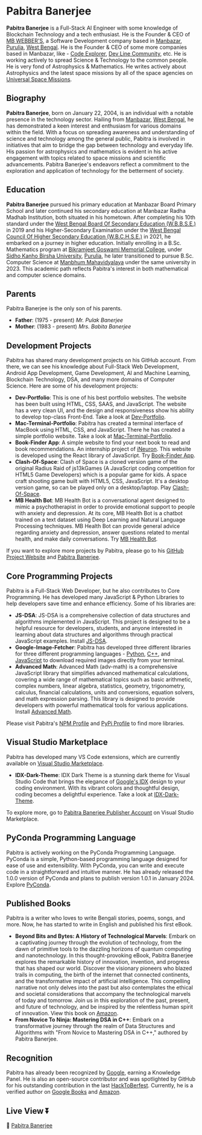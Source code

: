 # Pabitra Banerjee

**Pabitra Banerjee** is a Full-Stack AI Engineer with some knowledge of Blockchain Technology and a tech enthusiast. He is the Founder & CEO of [MB WEBBER'S](https://mbwebbers.tech), a Software Development company based in [Manbazar](https://en.wikipedia.org/wiki/Manbazar), [Purulia](https://en.wikipedia.org/wiki/Purulia), [West Bengal](https://en.wikipedia.org/wiki/West_Bengal). He is the Founder & CEO of some more companies based in Manbazar, like - [Code Explorer](https://explorecode.live), [Dev Line Community](https://devlinecommunity.wixsite.com/dev-line-community), etc. He is working actively to spread Science & Technology to the common people. He is very fond of Astrophysics & Mathematics. He writes actively about Astrophysics and the latest space missions by all of the space agencies on [Universal Space Missions](https://rockstarpabitra.blogspot.com).

## Biography
**Pabitra Banerjee**, born on January 22, 2004, is an individual with a notable presence in the technology sector. Hailing from [Manbazar](https://en.wikipedia.org/wiki/Manbazar), [West Bengal](https://en.wikipedia.org/wiki/West_Bengal), he has demonstrated a keen interest and enthusiasm for various domains within the field. With a focus on spreading awareness and understanding of science and technology among the general public, Pabitra is involved in initiatives that aim to bridge the gap between technology and everyday life. His passion for astrophysics and mathematics is evident in his active engagement with topics related to space missions and scientific advancements. Pabitra Banerjee's endeavors reflect a commitment to the exploration and application of technology for the betterment of society.

## Education
**Pabitra Banerjee** pursued his primary education at Manbazar Board Primary School and later continued his secondary education at Manbazar Radha Madhab Institution, both situated in his hometown. After completing his 10th standard under the [West Bengal Board Of Secondary Education (W.B.B.S.E.)](https://wbbse.wb.gov.in/) in 2019 and his Higher-Secondary Examination under the [West Bengal Council Of Higher Secondary Education (W.B.C.H.S.E.)](https://wbchse.wb.gov.in/) in 2021, he embarked on a journey in higher education. Initially enrolling in a B.Sc. Mathematics program at [Bikramjeet Goswami Memorial College](https://www.bgmcollegejoypur.in), under [Sidho Kanho Birsha University](https://en.wikipedia.org/wiki/Sidho_Kanho_Birsha_University), [Purulia](https://en.wikipedia.org/wiki/Purulia), he later transitioned to pursue B.Sc. Computer Science at [Manbhum Mahavidyalaya](https://en.wikipedia.org/wiki/Manbhum_Mahavidyalaya) under the same university in 2023. This academic path reflects Pabitra's interest in both mathematical and computer science domains.

## Parents
Pabitra Banerjee is the only son of his parents.
- **Father**: (1975 - present) *Mr. Pulak Banerjee*
- **Mother**: (1983 - present) *Mrs. Babita Banerjee*

## Development Projects
Pabitra has shared many development projects on his GitHub account. From there, we can see his knowledge about Full-Stack Web Development, Android App Development, Game Development, AI and Machine Learning, Blockchain Technology, DSA, and many more domains of Computer Science. Here are some of his development projects:

- **Dev-Portfolio**: This is one of his best portfolio websites. The website has been built using HTML, CSS, SAAS, and JavaScript. The website has a very clean UI, and the design and responsiveness show his ability to develop top-class Front-End. Take a look at [Dev-Portfolio](https://pabitrabanerjee.me/Dev-Portfolio/).
- **Mac-Terminal-Portfolio**: Pabitra has created a terminal interface of MacBook using HTML, CSS, and JavaScript. There he has created a simple portfolio website. Take a look at [Mac-Terminal-Portfolio](https://pabitrabanerjee.me/Pabitra-Banerjeee/).
- **Book-Finder App**: A simple website to find your next book to read and book recommendations. An internship project of [iNeuron](https://ineuron.ai/). This website is developed using the React library of JavaScript. Try [Book-Finder App](https://pb2204-book-finder.netlify.app/).
- **Clash-Of-Space**: Clash of Space is a cloned version game of the original Radius Raid of js13kGames (A JavaScript coding competition for HTML5 Game Developers) which is a popular game for kids. A space craft shooting game built with HTML5, CSS, JavaScript. It's a desktop version game, so can be played only on a desktop/laptop. Play [Clash-Of-Space](https://pabitrabanerjee.me/Clash-Of-Space/).
- **MB Health Bot**: MB Health Bot is a conversational agent designed to mimic a psychotherapist in order to provide emotional support to people with anxiety and depression. At its core, MB Health Bot is a chatbot trained on a text dataset using Deep Learning and Natural Language Processing techniques. MB Health Bot can provide general advice regarding anxiety and depression, answer questions related to mental health, and make daily conversations. Try [MB Health Bot](https://apps.healthuniverse.com/tyy-ipg-src/).

If you want to explore more projects by Pabitra, please go to his [GitHub Project Website](https://pabitrabanerjee.me) and [Pabitra Banerjee](https://pabitrabanerjee.newsgoogle.org).

## Core Programming Projects
Pabitra is a Full-Stack Web Developer, but he also contributes to Core Programming. He has developed many JavaScript & Python Libraries to help developers save time and enhance efficiency. Some of his libraries are:

- **JS-DSA**: JS-DSA is a comprehensive collection of data structures and algorithms implemented in JavaScript. This project is designed to be a helpful resource for developers, students, and anyone interested in learning about data structures and algorithms through practical JavaScript examples. Install [JS-DSA](https://www.npmjs.com/package/adv-dsa).
- **Google-Image-Fetcher**: Pabitra has developed three different libraries for three different programming languages - [Python](https://pypi.org/project/google-image-fetcher/), [C++](https://cpp-google-image-fetcher.sourceforge.io/), and [JavaScript](https://www.npmjs.com/package/google-image-fetcher) to download required images directly from your terminal.
- **Advanced Math**: Advanced Math (adv-math) is a comprehensive JavaScript library that simplifies advanced mathematical calculations, covering a wide range of mathematical topics such as basic arithmetic, complex numbers, linear algebra, statistics, geometry, trigonometry, calculus, financial calculations, units and conversions, equation solvers, and math expression parsing. This library is designed to provide developers with powerful mathematical tools for various applications. Install [Advanced Math](https://www.npmjs.com/package/adv-math).

Please visit Pabitra's [NPM Profile](https://www.npmjs.com/~rockstarpabitra) and [PyPi Profile](https://pypi.org/user/RockstarPabitra/) to find more libraries.

## Visual Studio Marketplace
Pabitra has developed many VS Code extensions, which are currently available on [Visual Studio Marketplace](https://marketplace.visualstudio.com/).

- **IDX-Dark-Theme**: IDX Dark Theme is a stunning dark theme for Visual Studio Code that brings the elegance of [Google's IDX](https://idx.dev) design to your coding environment. With its vibrant colors and thoughtful design, coding becomes a delightful experience. Take a look at [IDX-Dark-Theme](https://marketplace.visualstudio.com/items?itemName=PabitraBanerjee.idx-dark-theme).

To explore more, go to [Pabitra Banerjee Publisher Account](https://marketplace.visualstudio.com/publishers/PabitraBanerjee) on Visual Studio Marketplace.

## PyConda Programming Language
Pabitra is actively working on the PyConda Programming Language. PyConda is a simple, Python-based programming language designed for ease of use and extensibility. With PyConda, you can write and execute code in a straightforward and intuitive manner. He has already released the 1.0.0 version of PyConda and plans to publish version 1.0.1 in January 2024. Explore [PyConda](https://pyconda.pabitrabanerjee.me/downloads/download.html).

## Published Books
Pabitra is a writer who loves to write Bengali stories, poems, songs, and more. Now, he has started to write in English and published his first eBook.
- **Beyond Bits and Bytes: A History of Technological Marvels**: Embark on a captivating journey through the evolution of technology, from the dawn of primitive tools to the dazzling horizons of quantum computing and nanotechnology. In this thought-provoking eBook, Pabitra Banerjee explores the remarkable history of innovation, invention, and progress that has shaped our world. Discover the visionary pioneers who blazed trails in computing, the birth of the internet that connected continents, and the transformative impact of artificial intelligence. This compelling narrative not only delves into the past but also contemplates the ethical and societal considerations that accompany the technological marvels of today and tomorrow. Join us in this exploration of the past, present, and future of technology, and be inspired by the relentless human spirit of innovation. View this book on [Amazon](https://www.amazon.in/dp/B0CLKYV4Y6).
- **From Novice To Ninja: Mastering DSA in C++**: Embark on a transformative journey through the realm of Data Structures and Algorithms with "From Novice to Mastering DSA in C++," authored by Pabitra Banerjee.

## Recognition
Pabitra has already been recognized by [Google](https://g.co/kgs/WMvS34), earning a Knowledge Panel. He is also an open-source contributor and was spotlighted by GitHub for his outstanding contribution in the last [HackToBerfest](https://hacktoberfest.com/). Currently, he is a verified author on [Google Books](https://g.co/kgs/Y5sF3m) and [Amazon](https://www.amazon.com/author/pabitra-banerjee).

## Live View ⏬
🥇 [Pabitra Banerjee](https://pabitra-banerjee-new-portfolio.vercel.app/)
